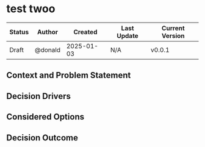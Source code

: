 # test twoo

| Status | Author         |  Created | Last Update | Current Version |
| ------ | -------------- | -------- | ----------- | --------------- |
| Draft | @donald | 2025-01-03 | N/A | v0.0.1 |

## Context and Problem Statement

## Decision Drivers

## Considered Options

## Decision Outcome
